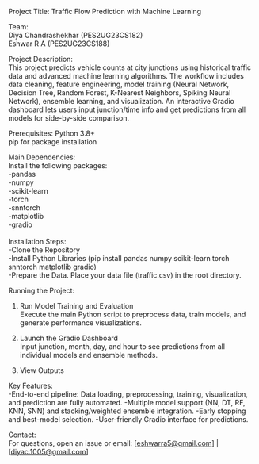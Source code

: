 Project Title:
Traffic Flow Prediction with Machine Learning

Team: <br>
Diya Chandrashekhar (PES2UG23CS182)<br>
Eshwar R A (PES2UG23CS188)

Project Description: <br>
This project predicts vehicle counts at city junctions using historical traffic data and advanced machine learning algorithms. The workflow includes data cleaning, feature engineering, model training (Neural Network, Decision Tree, Random Forest, K-Nearest Neighbors, Spiking Neural Network), ensemble learning, and visualization. An interactive Gradio dashboard lets users input junction/time info and get predictions from all models for side-by-side comparison.​

Prerequisites:
Python 3.8+<br>
pip for package installation
<br>

Main Dependencies:<br>
Install the following packages:<br>
  -pandas<br>
  -numpy<br>
  -scikit-learn<br>
  -torch<br>
  -snntorch<br>
  -matplotlib<br>
  -gradio<br>
<br>
Installation Steps:<br>
-Clone the Repository<br>
-Install Python Libraries (pip install pandas numpy scikit-learn torch snntorch matplotlib gradio)<br>
-Prepare the Data. Place your data file (traffic.csv) in the root directory.<br>


Running the Project:<br>
1. Run Model Training and Evaluation<br>
Execute the main Python script to preprocess data, train models, and generate performance visualizations.

2. Launch the Gradio Dashboard<br>
Input junction, month, day, and hour to see predictions from all individual models and ensemble methods.

3. View Outputs<br>

Key Features:<br>
-End-to-end pipeline: Data loading, preprocessing, training, visualization, and prediction are fully automated.
-Multiple model support (NN, DT, RF, KNN, SNN) and stacking/weighted ensemble integration.
-Early stopping and best-model selection.
-User-friendly Gradio interface for predictions.

Contact:<br>
For questions, open an issue or email: [eshwarra5@gmail.com] | [diyac.1005@gmail.com]
